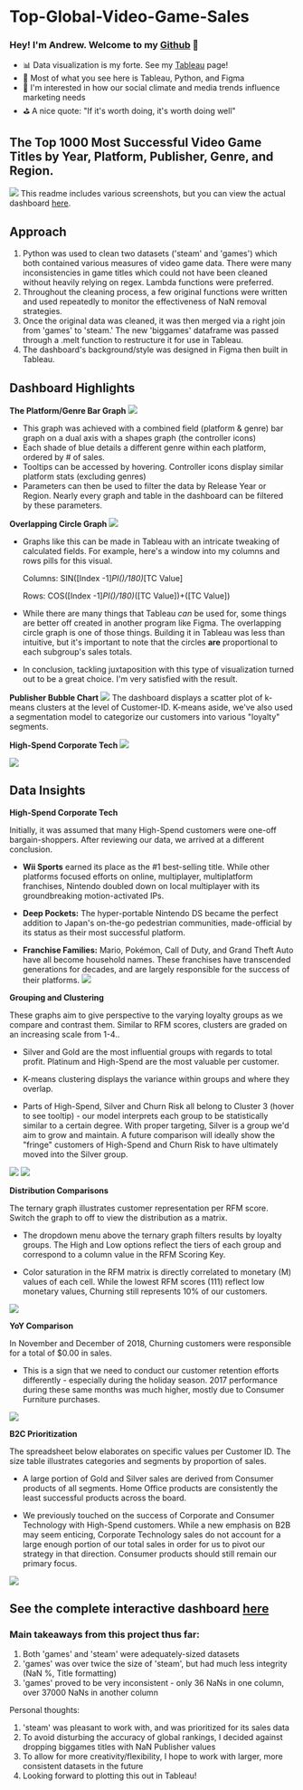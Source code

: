 # Top-Global-Video-Game-Sales



### Hey! I'm Andrew. Welcome to my [Github] 👋

- 📊 Data visualization is my forte. See my [Tableau] page! 
- 🚀 Most of what you see here is Tableau, Python, and Figma
- 🧠 I'm interested in how our social climate and media trends influence marketing needs
- ⛳ A nice quote: "If it's worth doing, it's worth doing well"

## The Top 1000 Most Successful Video Game Titles by Year, Platform, Publisher, Genre, and Region.

![](Dashboard_Screenshots/games_dashboard_gif.gif)
This readme includes various screenshots, but you can view the actual dashboard [here].

## Approach
1. Python was used to clean two datasets ('steam' and 'games') which both contained various measures of video game data. There were many inconsistencies in game titles which could not have been cleaned without heavily relying on regex. Lambda functions were preferred.
2. Throughout the cleaning process, a few original functions were written and used repeatedly to monitor the effectiveness of NaN removal strategies.
3. Once the original data was cleaned, it was then merged via a right join from 'games' to 'steam.' The new 'biggames' dataframe was passed through a .melt function to restructure it  for use in Tableau.
4. The dashboard's background/style was designed in Figma then built in Tableau.

## Dashboard Highlights

**The Platform/Genre Bar Graph** 
![](Dashboard_Screenshots/platform_bar_gif.gif)
- This graph was achieved with a combined field (platform & genre) bar graph on a dual axis with a shapes graph (the controller icons)
- Each shade of blue details a different genre within each platform, ordered by # of sales. 
- Tooltips can be accessed by hovering. Controller icons display similar platform stats (excluding genres)
- Parameters can then be used to filter the data by Release Year or Region. Nearly every graph and table in the dashboard can be filtered by these parameters.

**Overlapping Circle Graph** 
![](Dashboard_Screenshots/overlappingcircles_16x9_2.png)
- Graphs like this can be made in Tableau with an intricate tweaking of calculated fields. For example, here's a window into my columns and rows pills for this visual.
 
    Columns: SIN([Index -1]*PI()/180)*[TC Value]
     
    Rows: COS([Index -1]*PI()/180)*([TC Value])+([TC Value])
     
- While there are many things that Tableau *can* be used for, some things are better off created in another program like Figma. The overlapping circle graph is one of those things. Building it in Tableau was less than intuitive, but it's important to note that the circles **are** proportional to each subgroup's sales totals.
- In conclusion, tackling juxtaposition with this type of visualization turned out to be a great choice. I'm very satisfied with the result.

**Publisher Bubble Chart**
![](Dashboard_Screenshots/publishers_gif.gif)
The dashboard displays a scatter plot of k-means clusters at the level of Customer-ID. K-means aside, we've also used a segmentation model to categorize our customers into various "loyalty" segments.


**High-Spend Corporate Tech**
![](Dashboard_Screenshots/regions.png)





![](Dashboard_Screenshots/subgroups.png)


## Data Insights

**High-Spend Corporate Tech**

Initially, it was assumed that many High-Spend customers were one-off bargain-shoppers. 
After reviewing our data, we arrived at a different conclusion. 

- **Wii Sports** earned its place as the #1 best-selling title. While other platforms focused efforts on online, multiplayer, multiplatform franchises, Nintendo doubled down on local multiplayer with its groundbreaking motion-activated IPs.

- **Deep Pockets:** The hyper-portable Nintendo DS became the perfect addition to Japan's on-the-go pedestrian communities, made-official by its status as their most successful platform.

- **Franchise Families:** Mario, Pokémon, Call of Duty, and Grand Theft Auto have all become household names. These franchises have transcended generations for decades, and are largely responsible for the success of their platforms.
![](Dashboard_Screenshots/kpi_grid.png)


**Grouping and Clustering**

These graphs aim to give perspective to the varying loyalty groups as we compare and contrast them. Similar to RFM scores, clusters are graded on an increasing scale from 1-4..

- Silver and Gold are the most influential groups with regards to total profit. Platinum and High-Spend are the most valuable per customer.

- K-means clustering displays the variance within groups and where they overlap. 

- Parts of High-Spend, Silver and Churn Risk all belong to Cluster 3 (hover to see tooltip) - our model interprets each group to be statistically similar to a certain degree. With proper targeting, Silver is a group we'd aim to grow and maintain. A future comparison will ideally show the "fringe" customers of High-Spend and Churn Risk to have ultimately moved into the Silver group. 

![](Dashboard_Screenshots/kmeans_clustering.png)
![](Dashboard_Screenshots/highspend_cust.png)


**Distribution Comparisons**

The ternary graph illustrates customer representation per RFM score.
Switch the graph to off to view the distribution as a matrix.

- The dropdown menu above the ternary graph filters results by loyalty groups. The High and Low options reflect the tiers of each group and correspond to a column value in the RFM Scoring Key.

- Color saturation in the RFM matrix is directly correlated to monetary (M) values of each cell. While the lowest RFM scores (111) reflect low monetary values, Churning still represents 10% of our customers.

![](Dashboard_Screenshots/matrix_ternary.png)


**YoY Comparison**

In November and December of 2018, Churning customers were responsible for a total of $0.00 in sales.

- This is a sign that we need to conduct our customer retention efforts differently - especially during the holiday season. 2017 performance during these same months was much higher, mostly due to Consumer Furniture purchases.

![](Dashboard_Screenshots/sales_distribution.png)


**B2C Prioritization**

The spreadsheet below elaborates on specific values per Customer ID.
The size table illustrates categories and segments by proportion of sales.

- A large portion of Gold and Silver sales are derived from Consumer products of all segments. Home Office products are consistently the least successful products across the board.

- We previously touched on the success of Corporate and Consumer Technology with High-Spend customers. While a new emphasis on B2B may seem enticing, Corporate Technology sales do not account for a large enough portion of our total sales in order for us to pivot our strategy in that direction. Consumer products should still remain our primary focus.

![](Dashboard_Screenshots/segment_details.png)


## See the complete interactive dashboard [here]

### Main takeaways from this project thus far:

1. Both 'games' and 'steam' were adequately-sized datasets
2. 'games' was over twice the size of 'steam', but had much less integrity (NaN %, Title formatting)
3. 'games' proved to be very inconsistent - only 36 NaNs in one column, over 37000 NaNs in another column


Personal thoughts:

1. 'steam' was pleasant to work with, and was prioritized for its sales data
2. To avoid disturbing the accuracy of global rankings, I decided against dropping biggames titles with NaN Publisher values
2. To allow for more creativity/flexibility, I hope to work with larger, more consistent datasets in the future
3. Looking forward to plotting this out in Tableau!

</details>

[Tableau]: https://public.tableau.com/app/profile/andrew.bruening
[Github]: https://github.com/andrewbruening
[here]: https://public.tableau.com/app/profile/andrew.bruening/viz/TopGlobalVideoGameSales/DBPlatforms